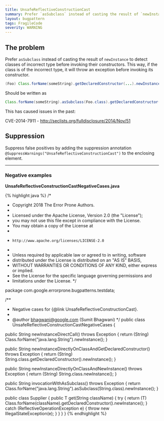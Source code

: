 ```yaml
---
title: UnsafeReflectiveConstructionCast
summary: Prefer `asSubclass` instead of casting the result of `newInstance`, to detect classes of incorrect type before invoking their constructors.This way, if the class is of the incorrect type,it will throw an exception before invoking its constructor.
layout: bugpattern
tags: FragileCode
severity: WARNING
---
```


<!--
*** AUTO-GENERATED, DO NOT MODIFY ***
To make changes, edit the @BugPattern annotation or the explanation in docs/bugpattern.
-->

## The problem
Prefer `asSubclass` instead of casting the result of `newInstance` to detect
classes of incorrect type before invoking their constructors. This way, if the
class is of the incorrect type, it will throw an exception before invoking its
constructor.

```java
(Foo) Class.forName(someString).getDeclaredConstructor(...).newInstance(args);
```

Should be written as

```java
Class.forName(someString).asSubclass(Foo.class).getDeclaredConstructor(...).newInstance();
```

This has caused issues in the past:

CVE-2014-7911 - http://seclists.org/fulldisclosure/2014/Nov/51

## Suppression
Suppress false positives by adding the suppression annotation `@SuppressWarnings("UnsafeReflectiveConstructionCast")` to the enclosing element.

----------

### Negative examples
__UnsafeReflectiveConstructionCastNegativeCases.java__

{% highlight java %}
/*
 * Copyright 2018 The Error Prone Authors.
 *
 * Licensed under the Apache License, Version 2.0 (the "License");
 * you may not use this file except in compliance with the License.
 * You may obtain a copy of the License at
 *
 *     http://www.apache.org/licenses/LICENSE-2.0
 *
 * Unless required by applicable law or agreed to in writing, software
 * distributed under the License is distributed on an "AS IS" BASIS,
 * WITHOUT WARRANTIES OR CONDITIONS OF ANY KIND, either express or implied.
 * See the License for the specific language governing permissions and
 * limitations under the License.
 */

package com.google.errorprone.bugpatterns.testdata;

/**
 * Negative cases for {@link UnsafeReflectiveConstructionCast}.
 *
 * @author bhagwani@google.com (Sumit Bhagwani)
 */
public class UnsafeReflectiveConstructionCastNegativeCases {

  public String newInstanceDirectCall() throws Exception {
    return (String) Class.forName("java.lang.String").newInstance();
  }

  public String newInstanceDirectlyOnClassAndGetDeclaredConstructor() throws Exception {
    return (String) String.class.getDeclaredConstructor().newInstance();
  }

  public String newInstanceDirectlyOnClassAndNewInstance() throws Exception {
    return (String) String.class.newInstance();
  }

  public String invocationWithAsSubclass() throws Exception {
    return Class.forName("java.lang.String").asSubclass(String.class).newInstance();
  }

  public class Supplier<T> {
    public T get(String className) {
      try {
        return (T) Class.forName(className).getDeclaredConstructor().newInstance();
      } catch (ReflectiveOperationException e) {
        throw new IllegalStateException(e);
      }
    }
  }
}
{% endhighlight %}

